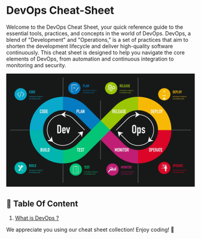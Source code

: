
# DevOps Cheat-Sheet 

Welcome to the DevOps Cheat Sheet, your quick reference guide to the essential tools, practices, and concepts in the world of DevOps. DevOps, a blend of "Development" and "Operations," is a set of practices that aim to shorten the development lifecycle and deliver high-quality software continuously. This cheat sheet is designed to help you navigate the core elements of DevOps, from automation and continuous integration to monitoring and security.


![Cheat Sheet](images/devops.png)


## :pushpin: Table Of Content

1. [What is DevOps ?](1.%20What%20is%20DevOps.pdf)

We appreciate you using our cheat sheet collection! Enjoy coding! 🚀


